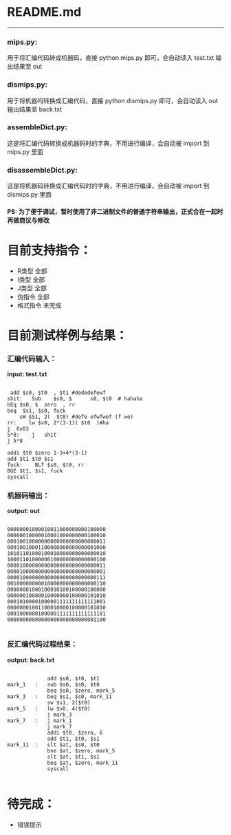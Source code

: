 # README.md
---
### mips.py:
用于将汇编代码转成机器码，直接 python mips.py 即可，会自动读入 test.txt 输出结果至 out

### dismips.py:
用于将机器吗转换成汇编代码，直接 python dismips.py 即可，会自动读入 out 输出结果至 back.txt

### assembleDict.py:
这是将汇编代码转换成机器码时的字典，不用进行编译，会自动被 import 到 mips.py 里面

### disassembleDict.py:
这是将机器码转换成汇编代码时的字典，不用进行编译，会自动被 import 到 dismips.py 里面


#### PS: 为了便于调试，暂时使用了非二进制文件的普通字符串输出，正式合在一起时再做商议与修改

# 目前支持指令：

* R类型 全部
* I类型 全部
* J类型 全部
* 伪指令 全部
* 格式指令 未完成

# 目前测试样例与结果：

### 汇编代码输入：
 
**input: test.txt**

``` 

 add $s0, $t0  , $t1 #dededefewf
shit:   Sub    $s0, $      s0, $t0  # hahaha
bEq $s0, $  zero  , rr   
beq  $s1, $s0, fuck
    sW $S1, 2(  $t0) #defe efwfwef (f we)
rr:    lw $v0, 2*(3-1)( $t0  )#ha
j  0x03   
5*8:    j   shit
j 5*8

addi $t0 $zero 1-3+4*(3-1)
add $t1 $t0 $s1
fuck:    BLT $s0, $t0, rr
BGE $t1, $s1, fuck
syscall

```

### 机器码输出：

**output: out**

``` 

00000001000010011000000000100000
00000010000010001000000000100010
00010010000000000000000000000011
00010010001100000000000000001000
10101101000100010000000000000010
10001101000000100000000000000100
00001000000000000000000000000011
00001000000000000000000000000001
00001000000000000000000000000111
00100000000010000000000000000110
00000001000100010100100000100000
00000010000010000000100000101010
00010100001000001111111111111001
00000001001100010000100000101010
00010000001000001111111111111101
00000000000000000000000000001100


```

### 反汇编代码过程结果：

**output: back.txt**

``` 

             add $s0, $t0, $t1
mark_1   :   sub $s0, $s0, $t0
             beq $s0, $zero, mark_5
mark_3   :   beq $s1, $s0, mark_11
             sw $s1, 2($t0)
mark_5   :   lw $v0, 4($t0)
             j mark_3
mark_7   :   j mark_1
             j mark_7
             addi $t0, $zero, 6
             add $t1, $t0, $s1
mark_11  :   slt $at, $s0, $t0
             bne $at, $zero, mark_5
             slt $at, $t1, $s1
             beq $at, $zero, mark_11
             syscall


```

# 待完成：

* 错误提示
